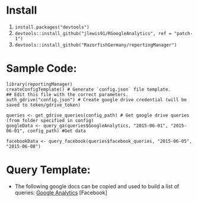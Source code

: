 # Install
1. `install.packages("devtools")`
2. `devtools::install_github("jlewis91/RGoogleAnalytics", ref = "patch-1")`
2. `devtools::install_github("RazorfishGermany/reportingManager")`

# Sample Code:
```
library(reportingManager)
createConfigTemplate() # Generate `config.json` file template.
## Edit this file with the correct parameters.
auth_gdrive("config.json") # Create google drive credential (will be saved to token/gdrive_token)

queries <- get_gdrive_queries(config_path) # Get google drive queries (from folder specified in config)
googleData <- query_ga(queries$GoogleAnalytics, "2015-06-01", "2015-06-01", config_path) #Get data

facebookData <- query_facebook(queries$facebook_queries, "2015-06-05", "2015-06-08")
```

# Query Template:
- The following google docs can be copied and used to build a list of queries:
[Google Analytics](https://docs.google.com/spreadsheets/d/14fsu5SEMDo74SxKdl7IS7BMU3QheINba2pJzkEAVRzE/edit?usp=sharing)
[Facebook]
